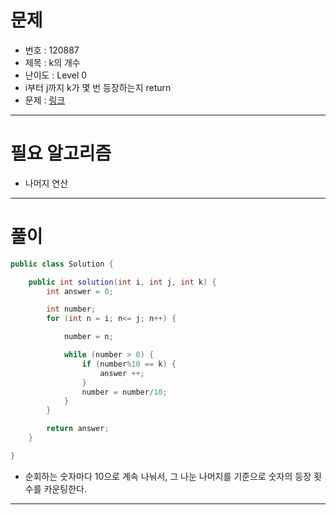 # 문제
- 번호 : 120887
- 제목 : k의 개수
- 난이도 : Level 0
- i부터 j까지 k가 몇 번 등장하는지 return
- 문제 : [링크](https://school.programmers.co.kr/learn/courses/30/lessons/120887)

---

# 필요 알고리즘
- 나머지 연산

---

# 풀이
```java
public class Solution {

    public int solution(int i, int j, int k) {
        int answer = 0;

        int number;
        for (int n = i; n<= j; n++) {

            number = n;

            while (number > 0) {
                if (number%10 == k) {
                    answer ++;
                }
                number = number/10;
            }
        }

        return answer;
    }

}
```
- 순회하는 숫자마다 10으로 계속 나눠서, 그 나눈 나머지를 기준으로 숫자의 등장 횟수를 카운팅한다.

---
